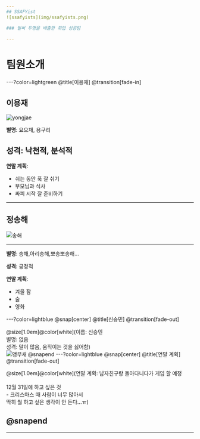 ```yaml
---
## SSAFYist
![ssafyists](img/ssafyists.png)

### 벌써 두명을 배출한 취업 성공팀

---
```

# 팀원소개

---?color=lightgreen
@title[이용재] 
@transition[fade-in]

## 이용재
![yongjae](img/yong_profile.png)

**별명**: 요으재, 용구리

**성격**: 낙천적, 분석적
---
**연말 계획**: 
- 쉬는 동안 푹 잘 쉬기
- 부모님과 식사
- 싸피 시작 잘 준비하기

---

## 정송해
![송해](http://spnimage.edaily.co.kr/images/photo/files/NP/S/2017/06/PS17061500033.jpg)

---
**별명**: 송해,아리송해,뽀송뽀송해...

**성격**: 긍정적

**연말 계획**:
- 겨울 잠
- 술
- 영화 

---?color=lightblue
@snap[center]
@title[신승민] 
@transition[fade-out]

@size[1.0em]@color[white](이름: 신승민<br/>별명: 없음<br/>성격: 말이 많음, 움직이는 것을 싫어함)
<br/>
![앵무새](http://file2.nocutnews.co.kr/newsroom/image/2013/11/12/20131112074334254379.jpg)
@snapend
---?color=lightblue
@snap[center]
@title[연말 계획] 
@transition[fade-out]

@size[1.0em]@color[white](연말 계획: 남자친구랑 돌아다니다가 게임 할 예정<br/><br/>12월 31일에 하고 싶은 것<br/>- 크리스마스 때 사람이 너무 많아서<br/>딱히 뭘 하고 싶은 생각이 안 든다...ㅠ)

@snapend
---

---



